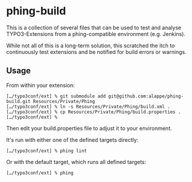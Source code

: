 # phing-build

This is a collection of several files that can be used to test and
analyse TYPO3-Extensions from a phing-compatible environment (e.g.
Jenkins).

While not all of this is a long-term solution, this scratched the itch
to continuously test extensions and be notified for build errors or
warnings.

## Usage

From within your extension:

    […/typo3conf/ext] % git submodule add git@github.com:alappe/phing-build.git Resources/Private/Phing
    […/typo3conf/ext] % ln -s Resources/Private/Phing/build.xml .
    […/typo3conf/ext] % cp Resources/Private/Phing/build.properties .
    […/typo3conf/ext] % 

Then edit your build.properties file to adjust it to your environment.

It's run with either one of the defined targets directly:

    […/typo3conf/ext] % phing lint

Or with the default target, which runs all defined targets:

    […/typo3conf/ext] % phing
